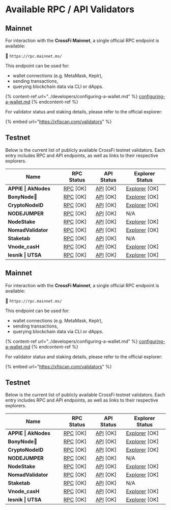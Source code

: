 # Available RPC / API Validators

## Mainnet

For interaction with the **CrossFi Mainnet**, a single official RPC endpoint is available:

🔗 `https://rpc.mainnet.ms/`

This endpoint can be used for:

* wallet connections (e.g. MetaMask, Keplr),
* sending transactions,
* querying blockchain data via CLI or dApps.

{% content-ref url="../developers/configuring-a-wallet.md" %}
[configuring-a-wallet.md](../developers/configuring-a-wallet.md)
{% endcontent-ref %}

For validator status and staking details, please refer to the official explorer:

{% embed url="https://xfiscan.com/validators" %}

## Testnet

Below is the current list of publicly available CrossFi testnet validators. Each entry includes RPC and API endpoints, as well as links to their respective explorers.

<table><thead><tr><th width="159">Name</th><th>RPC Status</th><th>API Status</th><th>Explorer Status</th></tr></thead><tbody><tr><td><strong>APPIE | AkNodes</strong></td><td><a href="https://rpc.crossfi.aknodes.net/">RPC</a> [OK]</td><td><a href="https://api.crossfi.aknodes.net/">API</a> [OK]</td><td><a href="https://explorer.aknodes.com/">Explorer</a> [OK]</td></tr><tr><td><strong>BonyNode💚</strong></td><td><a href="https://crossfi-testnet-rpc.bonynode.online/">RPC</a> [OK]</td><td><a href="https://crossfi-testnet-api.bonynode.online/">API</a> [OK]</td><td><a href="https://bonynode.online/crossfi">Explorer</a> [OK]</td></tr><tr><td><strong>CryptoNodeID</strong></td><td><a href="https://crossfi-testnet-rpc.cryptonode.id/">RPC</a> [OK]</td><td><a href="https://crossfi-testnet-api.cryptonode.id/">API</a> [OK]</td><td><a href="https://testnet.cryptonode.id/crossfi">Explorer</a> [OK]</td></tr><tr><td><strong>NODEJUMPER</strong></td><td><a href="https://rpc.nodejumper.io/crossfitestnet">RPC</a> [OK]</td><td><a href="https://rest.nodejumper.io/crossfitestnet">API</a> [OK]</td><td>N/A</td></tr><tr><td><strong>NodeStake</strong></td><td><a href="https://rpc-t.crossfi.nodestake.org/">RPC</a> [OK]</td><td><a href="https://rpc-t.crossfi.nodestake.org/">API</a> [OK]</td><td><a href="https://explorer.nodestake.org/crossfi-testnet">Explorer</a> [OK]</td></tr><tr><td><strong>NomadValidator</strong></td><td><a href="https://crossfi-rpc-testnet.nomadvalidator.com/">RPC</a> [OK]</td><td><a href="https://crossfi-api-testnet.nomadvalidator.com/">API</a> [OK]</td><td><a href="https://explorer.nomadvalidator.com/crossfi-testnet">Explorer</a> [OK]</td></tr><tr><td><strong>Staketab</strong></td><td><a href="https://crossfi-testnet-rpc.staketab.org/">RPC</a> [OK]</td><td><a href="https://crossfi-testnet-rest.staketab.org/">API</a> [OK]</td><td>N/A</td></tr><tr><td><strong>Vnode_casH</strong></td><td><a href="https://crossfi-testnet-rpc.vnode-cash.online/">RPC</a> [OK]</td><td><a href="https://crossfi-testnet-api.vnode-cash.online/">API</a> [OK]</td><td><a href="https://explorer.vnode-cash.online/crossfi">Explorer</a> [OK]</td></tr><tr><td><strong>lesnik | UTSA</strong></td><td><a href="https://t-crossfi.rpc.utsa.tech/">RPC</a> [OK]</td><td><a href="https://t-crossfi.api.utsa.tech/">API</a> [OK]</td><td><a href="https://exp.utsa.tech/crossfi-test/staking">Explorer</a> [OK]</td></tr></tbody></table>

## Mainnet

For interaction with the **CrossFi Mainnet**, a single official RPC endpoint is available:

🔗 `https://rpc.mainnet.ms/`

This endpoint can be used for:

* wallet connections (e.g. MetaMask, Keplr),
* sending transactions,
* querying blockchain data via CLI or dApps.

{% content-ref url="../developers/configuring-a-wallet.md" %}
[configuring-a-wallet.md](../developers/configuring-a-wallet.md)
{% endcontent-ref %}

For validator status and staking details, please refer to the official explorer:

{% embed url="https://xfiscan.com/validators" %}

## Testnet

Below is the current list of publicly available CrossFi testnet validators. Each entry includes RPC and API endpoints, as well as links to their respective explorers.

<table><thead><tr><th width="159">Name</th><th>RPC Status</th><th>API Status</th><th>Explorer Status</th></tr></thead><tbody><tr><td><strong>APPIE | AkNodes</strong></td><td><a href="https://rpc.crossfi.aknodes.net/">RPC</a> [OK]</td><td><a href="https://api.crossfi.aknodes.net/">API</a> [OK]</td><td><a href="https://explorer.aknodes.com/">Explorer</a> [OK]</td></tr><tr><td><strong>BonyNode💚</strong></td><td><a href="https://crossfi-testnet-rpc.bonynode.online/">RPC</a> [OK]</td><td><a href="https://crossfi-testnet-api.bonynode.online/">API</a> [OK]</td><td><a href="https://bonynode.online/crossfi">Explorer</a> [OK]</td></tr><tr><td><strong>CryptoNodeID</strong></td><td><a href="https://crossfi-testnet-rpc.cryptonode.id/">RPC</a> [OK]</td><td><a href="https://crossfi-testnet-api.cryptonode.id/">API</a> [OK]</td><td><a href="https://testnet.cryptonode.id/crossfi">Explorer</a> [OK]</td></tr><tr><td><strong>NODEJUMPER</strong></td><td><a href="https://rpc.nodejumper.io/crossfitestnet">RPC</a> [OK]</td><td><a href="https://rest.nodejumper.io/crossfitestnet">API</a> [OK]</td><td>N/A</td></tr><tr><td><strong>NodeStake</strong></td><td><a href="https://rpc-t.crossfi.nodestake.org/">RPC</a> [OK]</td><td><a href="https://rpc-t.crossfi.nodestake.org/">API</a> [OK]</td><td><a href="https://explorer.nodestake.org/crossfi-testnet">Explorer</a> [OK]</td></tr><tr><td><strong>NomadValidator</strong></td><td><a href="https://crossfi-rpc-testnet.nomadvalidator.com/">RPC</a> [OK]</td><td><a href="https://crossfi-api-testnet.nomadvalidator.com/">API</a> [OK]</td><td><a href="https://explorer.nomadvalidator.com/crossfi-testnet">Explorer</a> [OK]</td></tr><tr><td><strong>Staketab</strong></td><td><a href="https://crossfi-testnet-rpc.staketab.org/">RPC</a> [OK]</td><td><a href="https://crossfi-testnet-rest.staketab.org/">API</a> [OK]</td><td>N/A</td></tr><tr><td><strong>Vnode_casH</strong></td><td><a href="https://crossfi-testnet-rpc.vnode-cash.online/">RPC</a> [OK]</td><td><a href="https://crossfi-testnet-api.vnode-cash.online/">API</a> [OK]</td><td><a href="https://explorer.vnode-cash.online/crossfi">Explorer</a> [OK]</td></tr><tr><td><strong>lesnik | UTSA</strong></td><td><a href="https://t-crossfi.rpc.utsa.tech/">RPC</a> [OK]</td><td><a href="https://t-crossfi.api.utsa.tech/">API</a> [OK]</td><td><a href="https://exp.utsa.tech/crossfi-test/staking">Explorer</a> [OK]</td></tr></tbody></table>

